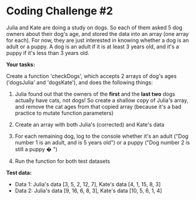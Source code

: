 # Coding Challenge #2

Julia and Kate are doing a study on dogs. So each of them asked 5 dog owners
about their dog's age, and stored the data into an array (one array for each). For
now, they are just interested in knowing whether a dog is an adult or a puppy.
A dog is an adult if it is at least 3 years old, and it's a puppy if it's less than 3 years
old.

**Your tasks:**

Create a function 'checkDogs', which accepts 2 arrays of dog's ages
('dogsJulia' and 'dogsKate'), and does the following things:

1. Julia found out that the owners of the **first** and the **last two** dogs actually have
   cats, not dogs! So create a shallow copy of Julia's array, and remove the cat
   ages from that copied array (because it's a bad practice to mutate function
   parameters)

2. Create an array with both Julia's (corrected) and Kate's data

3. For each remaining dog, log to the console whether it's an adult ("Dog number 1
   is an adult, and is 5 years old") or a puppy ("Dog number 2 is still a puppy
   �
   ")

4. Run the function for both test datasets

**Test data:**

- Data 1: Julia's data [3, 5, 2, 12, 7], Kate's data [4, 1, 15, 8, 3]
- Data 2: Julia's data [9, 16, 6, 8, 3], Kate's data [10, 5, 6, 1, 4]
